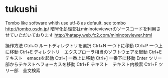 # tukushi
Tombo like software whith use utf-8 as default. see tombo http://tombo.osdn.jp/
暗号化処理部はmininoteviewerのソースコードを利用させていただいております
http://hatapy.web.fc2.com/mininoteviewer.html

操作方法
Ctrl+O ルートディレクトリを選択
Ctrl+N 一つ下に移動
Ctrl+P 一つ上に移動
Ctrl+E ディレクトリ　エクスプローラ相当のソフトウェアを起動
Ctrl+E テキスト　emacsを起動
Ctrl+[ 一番上に移動
Ctrl+] 一番下に移動
Enter ツリー部からテキストへフォーカスを移動
Ctrl+F テキスト　テキスト内検索
Ctrl+F ツリー部　全文検索


